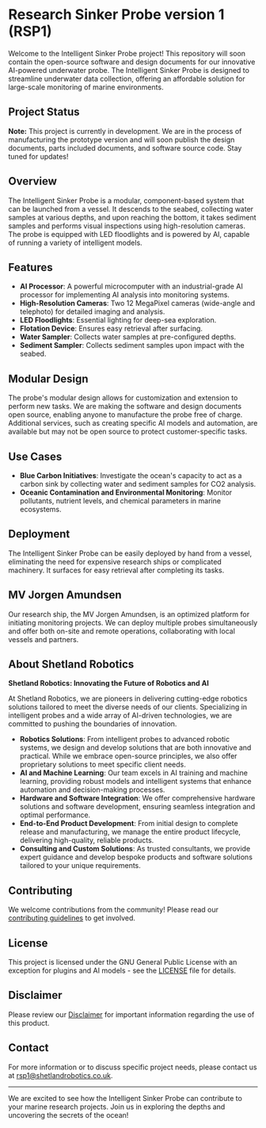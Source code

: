 # Research Sinker Probe version 1 (RSP1)

Welcome to the Intelligent Sinker Probe project! This repository will soon contain the open-source software and design documents for our innovative AI-powered underwater probe. The Intelligent Sinker Probe is designed to streamline underwater data collection, offering an affordable solution for large-scale monitoring of marine environments.

## Project Status

**Note:** This project is currently in development. We are in the process of manufacturing the prototype version and will soon publish the design documents, parts included documents, and software source code. Stay tuned for updates!

## Overview

The Intelligent Sinker Probe is a modular, component-based system that can be launched from a vessel. It descends to the seabed, collecting water samples at various depths, and upon reaching the bottom, it takes sediment samples and performs visual inspections using high-resolution cameras. The probe is equipped with LED floodlights and is powered by AI, capable of running a variety of intelligent models.

## Features

- **AI Processor**: A powerful microcomputer with an industrial-grade AI processor for implementing AI analysis into monitoring systems.
- **High-Resolution Cameras**: Two 12 MegaPixel cameras (wide-angle and telephoto) for detailed imaging and analysis.
- **LED Floodlights**: Essential lighting for deep-sea exploration.
- **Flotation Device**: Ensures easy retrieval after surfacing.
- **Water Sampler**: Collects water samples at pre-configured depths.
- **Sediment Sampler**: Collects sediment samples upon impact with the seabed.

## Modular Design

The probe's modular design allows for customization and extension to perform new tasks. We are making the software and design documents open source, enabling anyone to manufacture the probe free of charge. Additional services, such as creating specific AI models and automation, are available but may not be open source to protect customer-specific tasks.

## Use Cases

- **Blue Carbon Initiatives**: Investigate the ocean's capacity to act as a carbon sink by collecting water and sediment samples for CO2 analysis.
- **Oceanic Contamination and Environmental Monitoring**: Monitor pollutants, nutrient levels, and chemical parameters in marine ecosystems.

## Deployment

The Intelligent Sinker Probe can be easily deployed by hand from a vessel, eliminating the need for expensive research ships or complicated machinery. It surfaces for easy retrieval after completing its tasks.

## MV Jorgen Amundsen

Our research ship, the MV Jorgen Amundsen, is an optimized platform for initiating monitoring projects. We can deploy multiple probes simultaneously and offer both on-site and remote operations, collaborating with local vessels and partners.

## About Shetland Robotics

**Shetland Robotics: Innovating the Future of Robotics and AI**

At Shetland Robotics, we are pioneers in delivering cutting-edge robotics solutions tailored to meet the diverse needs of our clients. Specializing in intelligent probes and a wide array of AI-driven technologies, we are committed to pushing the boundaries of innovation.

- **Robotics Solutions**: From intelligent probes to advanced robotic systems, we design and develop solutions that are both innovative and practical. While we embrace open-source principles, we also offer proprietary solutions to meet specific client needs.
- **AI and Machine Learning**: Our team excels in AI training and machine learning, providing robust models and intelligent systems that enhance automation and decision-making processes.
- **Hardware and Software Integration**: We offer comprehensive hardware solutions and software development, ensuring seamless integration and optimal performance.
- **End-to-End Product Development**: From initial design to complete release and manufacturing, we manage the entire product lifecycle, delivering high-quality, reliable products.
- **Consulting and Custom Solutions**: As trusted consultants, we provide expert guidance and develop bespoke products and software solutions tailored to your unique requirements.

## Contributing

We welcome contributions from the community! Please read our [contributing guidelines](CONTRIBUTING.md) to get involved.

## License

This project is licensed under the GNU General Public License with an exception for plugins and AI models - see the [LICENSE](LICENSE) file for details.

## Disclaimer

Please review our [Disclaimer](DISCLAIMER.md) for important information regarding the use of this product.

## Contact

For more information or to discuss specific project needs, please contact us at [rsp1@shetlandrobotics.co.uk](mailto:rsp1@shetlandrobotics.co.uk).

---

We are excited to see how the Intelligent Sinker Probe can contribute to your marine research projects. Join us in exploring the depths and uncovering the secrets of the ocean!